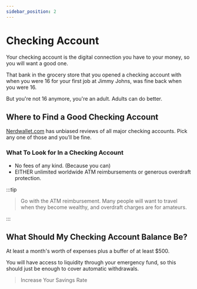```yaml
---
sidebar_position: 2
---
```


# Checking Account

Your checking account is the digital connection you have to your money, so you will want a good one.

That bank in the grocery store that you opened a checking account with when you were 16 for your first job at Jimmy Johns, was fine back when you were 16. 

But you're not 16 anymore, you're an adult. Adults can do better.

## Where to Find a Good Checking Account

[Nerdwallet.com](https://www.nerdwallet.com/rates/banking/checking-accounts?trk=nw_gn_5.0) has unbiased reviews of all major checking accounts. Pick any one of those and you'll be fine.

### What To Look for In a Checking Account

- No fees of any kind. (Because you can)
- EITHER unlimited worldwide ATM reimbursements or generous overdraft protection.

:::tip 

>Go with the ATM reimbursement. Many people will want to travel when they become wealthy, and overdraft charges are for amateurs.

:::

## What Should My Checking Account Balance Be?

At least a month's worth of expenses plus a buffer of at least $500.

You will have access to liquidity through your emergency fund, so this should just be enough to cover automatic withdrawals.

>Increase Your Savings Rate